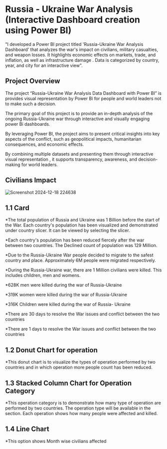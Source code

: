 # Russia - Ukraine War Analysis (Interactive Dashboard creation using Power BI)
"I developed a Power BI project titled 'Russia-Ukraine War Analysis Dashboard' that analyzes the war's impact on civilians, military casualties, and weapon losses. It highlights economic effects on markets, trade, and inflation, as well as infrastructure damage . Data is categorized by country, year, and city for an interactive view".
## Project Overview
The project “Russia-Ukraine War Analysis Data Dashboard with Power BI” is provides visual representation by Power Bi for people and world leaders not to make such a decision.

The primary goal of this project is to provide an in-depth 
analysis of the ongoing Russia-Ukraine war through interactive and visually engaging power Bi dashboards.

By leveraging Power BI, the project aims to present critical insights into key aspects of the conflict, such as geopolitical impacts, humanitarian consequences, and economic effects.

By combining multiple datasets and presenting them through interactive visual representation , it supports transparency, awareness, and decision-making for world leaders.

## Civilians Impact
![Screenshot 2024-12-18 224638](https://github.com/user-attachments/assets/3d0f7586-72f8-4c04-bb9c-c9b2601ab404)

## 1.1 Card 
*The total population of Russia and Ukraine was 1 Billion before the start of the War. Each country's population has been visualized  and demonstrated under country slicer. It can be viewed by selecting the slicer. 

*Each country's population has been reduced fiercely after the war between two countries. The Declined count of population was 129 Million. 

*Due to the Russia-Ukraine War people decided  to migrate to the safest country and place. Approximately 6M people were migrated respectively. 

*During the Russia-Ukraine war, there are 1 Million civilians were killed. This includes children, men and womens. 

*628K men were killed during the war  of Russia-Ukraine 

*319K women were killed during the war of Russia-Ukraine

*316K Children were killed during the war of Russia- Ukraine 

*There are 30 days to resolve the War issues and conflict between the two countries 

*There are 1 days to resolve the War issues and conflict between the two countries 

## 1.2 Donut Chart for operation 
*This donut chart is to visualize the types of operation performed by two countries and in which operation more people count has been reduced. 

## 1.3 Stacked Column Chart for Operation Category
*This operation category is to demonstrate how many type of operation are performed by two countries. The operation type will be available in the section. Each operation shows how many people were affected and killed.

## 1.4 Line Chart
*This option shows Month wise civilians affected 


